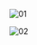 ![01]('https://raw.githubusercontent.com/figuran04/zerovaa-native/main/uploads/01-zerovaa-native.jpeg')

![02]('https://raw.githubusercontent.com/figuran04/zerovaa-native/main/uploads/02-zerovaa-native.jpeg')
